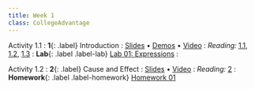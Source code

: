 ```yaml
---
title: Week 1
class: CollegeAdvantage
---
```


Activity 1.1
: **1**{: .label} Introduction
: [Slides](#) &#8226; [Demos](#) &#8226; [Video](#)
: _Reading:_ [1.1](https://inferentialthinking.com/chapters/01/1/intro.html), [1.2](https://inferentialthinking.com/chapters/01/2/why-data-science.html), [1.3](https://inferentialthinking.com/chapters/01/3/Plotting_the_Classics.html)
: **Lab**{: .label .label-lab} [Lab 01: Expressions](http://34.125.96.150/hub/user-redirect/git-pull?repo=https%3A%2F%2Fgithub.com%2FInclusion-Bridge%2Fstudent-materials&branch=main&urlpath=tree%2Fstudent-materials%2Fdist%2Flab01%2Fstudent%2Flab01.ipynb)
: <!--[Lab 01 Worksheet]()-->

Activity 1.2
: **2**{: .label} Cause and Effect
: [Slides](#) &#8226; [Video](#)
: _Reading:_ [2](https://inferentialthinking.com/chapters/02/causality-and-experiments.html)
: **Homework**{: .label .label-homework} [Homework 01](http://34.125.96.150/hub/user-redirect/git-pull?repo=https%3A%2F%2Fgithub.com%2FInclusion-Bridge%2Fstudent-materials&branch=main&urlpath=tree%2Fstudent-materials%2Fdist%2Fhw01%2Fstudent%2Fhw01.ipynb)
